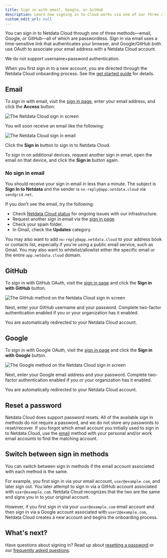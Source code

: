 ```yaml
---
title: Sign in with email, Google, or GitHub
description: Learn how signing in to Cloud works via one of our three authentication methods, plus some tips if you're having trouble signing in.
custom_edit_url: null
---
```


You can sign in to Netdata Cloud through one of three methods&mdash;email, Google, or GitHub&mdash;all of which are
passwordless. Sign in via email uses a time-sensitive link that authenticates your browser, and Google/GitHub both use
OAuth to associate your email address with a Netdata Cloud account.

We do not support username+password authentication.

When you first sign in to a new account, you are directed through the Netdata Cloud onboarding process. See the [get
started guide](/docs/cloud/get-started) for details.

## Email

To sign in with email, visit the [sign in page](https://app.netdata.cloud/sign-in?cloudRoute=/spaces), enter your email
address, and click the **Access** button:

![The Netdata Cloud sign in screen](/img/docs/cloud/signin_email-start.png)

You will soon receive an email like the following:

![The Netdata Cloud sign in email](/img/docs/cloud/signin_email-body.png)

Click the **Sign in** button to sign in to Netdata Cloud.

To sign in on additional devices, request another sign in email, open the email on that device, and click the **Sign
in** button again.

### No sign in email

You should receive your sign in email in less than a minute. The subject is **Sign In to Netdata** and the sender is
`no-reply@app.netdata.cloud` via `sendgrid.net`.

If you don't see the email, try the following:

-   Check [Netdata Cloud status](https://status.netdata.cloud) for ongoing issues with our infrastructure.
-   Request another sign in email via the [sign in page](https://app.netdata.cloud/sign-in?cloudRoute=/spaces).
-   Check your spam folder.
-   In Gmail, check the **Updates** category.

You may also want to add `no-reply@app.netdata.cloud` to your address book or contacts list, especially if you're using
a public email service, such as Gmail. You may also want to whitelist/allowlist either the specific email or the entire
`app.netdata.cloud` domain.

## GitHub

To sign in with GitHub OAuth, visit the [sign in page](https://app.netdata.cloud/sign-in?cloudRoute=/spaces) and click
the **Sign in with GitHub** button.

![The GitHub method on the Netdata Cloud sign in screen](/img/docs/cloud/signin_github-start.png)

Next, enter your GitHub username and your password. Complete two-factor authentication enabled if you or your
organization has it enabled.

You are automatically redirected to your Netdata Cloud account.

## Google

To sign in with Google OAuth, visit the [sign in page](https://app.netdata.cloud/sign-in?cloudRoute=/spaces) and click
the **Sign in with Google** button.

![The Google method on the Netdata Cloud sign in screen](/img/docs/cloud/signin_google-start.png)

Next, enter your Google email address and your password. Complete two-factor authentication enabled if you or your
organization has it enabled.

You are automatically redirected to your Netdata Cloud account.

## Reset a password

Netdata Cloud does support password resets. All of the available sign in methods do not require a password, and we do
not store any passwords to reset/recover. If you forgot which email account you initially used to sign in to Netdata
Cloud, use the [email](#email) method with your personal and/or work email accounts to find the matching account.

## Switch between sign in methods

You can switch between sign in methods if the email account associated with each method is the same.

For example, you first sign in via your email account, `user@example.com`, and later sign out. You later attempt to sign
in via a GitHub account associated with `user@example.com`. Netdata Cloud recognizes that the two are the same and signs
you in to your original account.

However, if you first sign in via your `user@example.com` email account and then sign in via a Google account associated
with `user2@example.com`, Netdata Cloud creates a new account and begins the onboarding process.

## What's next? 

Have questions about signing in? Read up about [resetting a password](/docs/cloud/manage/recover-reset-password.md) or
our [frequently asked questions](/docs/cloud/faq-glossary).
